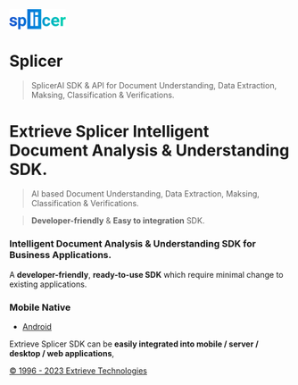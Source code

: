 <img class="img-fluid" align="center" src="https://github.com/ExtrieveTechnologies/Splicer/blob/463e6075746c11d87cccfa55b146a88be0ca4721/Splicer_logo.png?raw=true" width="20%" alt="img-verification">

# Splicer
> SplicerAI SDK &amp; API for Document Understanding, Data Extraction, Maksing, Classification & Verifications.


# Extrieve Splicer Intelligent Document Analysis & Understanding SDK.
> AI based Document Understanding, Data Extraction, Maksing, Classification & Verifications.

> **Developer-friendly** & **Easy to integration** SDK.

### Intelligent Document Analysis & Understanding SDK for Business Applications.

A **developer-friendly**, **ready-to-use SDK** which require minimal change to existing applications. 

### Mobile Native
- [Android](https://github.com/ExtrieveTechnologies/SplicerAi_Android)


Extrieve Splicer SDK can be **easily integrated into mobile / server / desktop / web applications**, 


[© 1996 - 2023 Extrieve Technologies](https://www.extrieve.com/)
